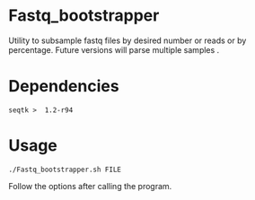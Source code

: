 # Fastq_bootstrapper
Utility to subsample fastq files by desired number or reads or by percentage. Future versions will parse multiple samples . 

# Dependencies
```seqtk >  1.2-r94```

# Usage 

```./Fastq_bootstrapper.sh FILE```

Follow the options after calling the program.




